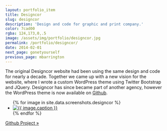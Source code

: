 ```yaml
---
layout: portfolio_item
title: Designcor
slug: designcor
description: 'Design and code for graphic and print company.'
color: 7cad00
rgba: 124,173,0,.5
image: /assets/img/portfolio/designcor.jpg
permalink: /portfolio/designcor/
date: 2014-02-01
next_page: gonetyourself
previous_page: mbarrington
---
```


The original Designcor website had been using the same design and code for nearly a decade. Together we came up with a new vision for the website, where I wrote a custom WordPress theme using Twitter Bootstrap and JQuery. Designcor has since became part of another agency, however the WordPress theme is now available on [Github](https://github.com/underlost/designcor).

<ul class="list-unstyled row clearfix">
{% for image in site.data.screenshots.designcor %}
<li class="col-6 mb-3">
<a href="{{image.url}}" class="thumbnail lightbox">
  <img class="img-rounded" src="{{image.thumb}}" alt="{{ image.caption }}">
</a>
</li>
{% endfor %}
</ul>

[Github Project &raquo;](https://github.com/underlost/designcor)

